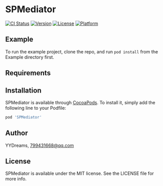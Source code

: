 # SPMediator

[![CI Status](https://img.shields.io/travis/YYDreams/SPMediator.svg?style=flat)](https://travis-ci.org/YYDreams/SPMediator)
[![Version](https://img.shields.io/cocoapods/v/SPMediator.svg?style=flat)](https://cocoapods.org/pods/SPMediator)
[![License](https://img.shields.io/cocoapods/l/SPMediator.svg?style=flat)](https://cocoapods.org/pods/SPMediator)
[![Platform](https://img.shields.io/cocoapods/p/SPMediator.svg?style=flat)](https://cocoapods.org/pods/SPMediator)

## Example

To run the example project, clone the repo, and run `pod install` from the Example directory first.

## Requirements

## Installation

SPMediator is available through [CocoaPods](https://cocoapods.org). To install
it, simply add the following line to your Podfile:

```ruby
pod 'SPMediator'
```

## Author

YYDreams, 799431668@qq.com

## License

SPMediator is available under the MIT license. See the LICENSE file for more info.
